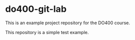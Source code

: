 # do400-git-lab

This is an example project repository for the DO400 course.

This repository is a simple test example.
